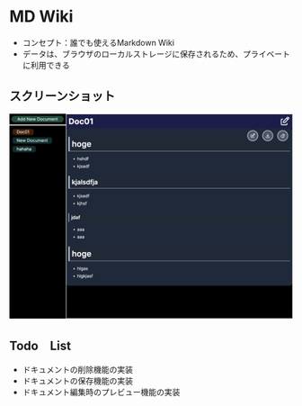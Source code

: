 # MD Wiki

- コンセプト：誰でも使えるMarkdown Wiki
- データは、ブラウザのローカルストレージに保存されるため、プライベートに利用できる

## スクリーンショット

![image](./screen01.png)

## Todo　List

* ドキュメントの削除機能の実装
* ドキュメントの保存機能の実装
* ドキュメント編集時のプレビュー機能の実装
